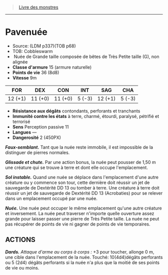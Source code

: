 ﻿> [Livre des monstres](tome_of_beasts.md)

---

# Pavenuée

- Source: (LDM p337)(TOB p68)
- TOB: Cobbleswarm
-  Nuée de Grande taille composée de bêtes de Très Petite taille (G), non alignée
- **Classe d'armure** 15 (armure naturelle)
- **Points de vie** 36 (8d8)
- **Vitesse** 9m

|FOR|DEX|CON|INT|SAG|CHA|
|---|---|---|---|---|---|
|12 (+1)|11 (+0)|11 (+0)|5 (-3)|12 (+1)|5 (-3)|

- **Résistance aux dégâts** contondants, perforants et tranchants
- **Immunité contre les états** à terre, charmé, étourdi, paralysé, pétrifié et terrorisé
- **Sens** Perception passive 11
- **Langues** —
- **Dangerosité** 2 (450PX)

**_Faux-semblant._** Tant que la nuée reste immobile, il est impossible de la distinguer de pierres normales.

**_Glissade et chute._** Par une action bonus, la nuée peut pousser de 1,50 m une créature qui se trouve à terre et dont elle occupe l'emplacement.

**_Sol instable._** Quand une nuée se déplace dans l'emplacement d'une autre créature ou y commence son tour, cette dernière doit réussir un jet de sauvegarde de Dextérité DD 13 ou tomber à terre. Une créature à terre doit réussir un jet de sauvegarde de Dextérité DD 13 (Acrobaties) pour se relever dans un emplacement occupé par une nuée.

**_Nuée._** Une nuée peut occuper le même emplacement qu'une autre créature et inversement. La nuée peut traverser n'importe quelle ouverture assez grande pour laisser passer une pierre de Très Petite taille. La nuée ne peut pas récupérer de points de vie ni gagner de points de vie temporaires.

## ACTIONS

**_Dards._** _Attaque d'arme au corps à corps :_ +3 pour toucher, allonge 0 m, une cible dans l'emplacement de la nuée. Touché:
10(4d4)dégâts perforants ou 5 (2d4) dégâts perforants si la nuée n'a plus que la moitié de ses points de vie ou moins.

